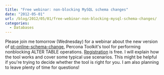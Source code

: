 ```yaml
---
title: "Free webinar: non-blocking MySQL schema changes"
date: "2012-05-01"
url: /blog/2012/05/01/free-webinar-non-blocking-mysql-schema-changes/
categories:
  - Databases
---
```

Please join me tomorrow (Wednesday) for a webinar about the new version of [pt-online-schema-change](http://www.percona.com/doc/percona-toolkit/2.1/pt-online-schema-change.html), Percona Toolkit's tool for performing nonblocking ALTER TABLE operations. [Registration](http://www.percona.com/webinars/2012-05-02-zero-downtime-schema-changes-in-mysql/) is free. I will explain how the tool works and cover some typical use scenarios. This might be helpful if you're trying to decide whether the tool is right for you. I am also planning to leave plenty of time for questions!


